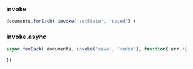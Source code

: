 
### invoke

```javascript
documents.forEach( invoke('setState', 'saved') )
```

### invoke.async

```javascript
async.forEach( documents, invoke('save', 'redis'), function( err ){
  
})
```